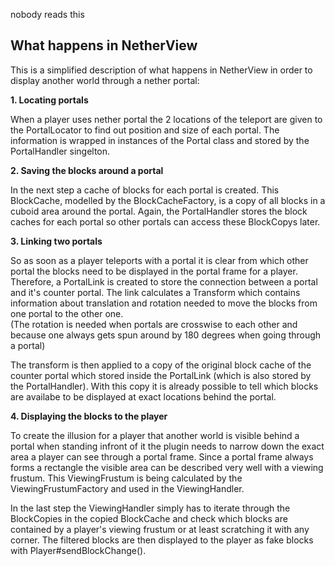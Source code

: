 nobody reads this

## What happens in NetherView  
This is a simplified description of what happens in NetherView in order to display another world through a nether portal:

**1. Locating portals**

When a player uses nether portal the 2 locations of the teleport are given to the PortalLocator to find out position and size of each portal.
The information is wrapped in instances of the Portal class and stored by the PortalHandler singelton.

**2. Saving the blocks around a portal**

In the next step a cache of blocks for each portal is created. 
This BlockCache, modelled by the BlockCacheFactory, is a copy of all blocks in a cuboid area around the portal. 
Again, the PortalHandler stores the block caches for each portal so other portals can access these BlockCopys later.

**3. Linking two portals**

So as soon as a player teleports with a portal it is clear from which other portal the blocks need to be displayed in the portal frame for a player. 
Therefore, a PortalLink is created to store the connection between a portal and it's counter portal.
The link calculates a Transform which contains information about translation and rotation needed to move the blocks from one portal to the other one.  
(The rotation is needed when portals are crosswise to each other and because one always gets spun around by 180 degrees when going through a portal)

The transform is then applied to a copy of the original block cache of the counter portal which stored inside the PortalLink (which is also stored by the PortalHandler).
With this copy it is already possible to tell which blocks are availabe to be displayed at exact locations behind the portal.  

**4. Displaying the blocks to the player**

To create the illusion for a player that another world is visible behind a portal when standing infront of it 
the plugin needs to narrow down the exact area a player can see through a portal frame.
Since a portal frame always forms a rectangle the visible area can be described very well with a viewing frustum.
This ViewingFrustum is being calculated by the ViewingFrustumFactory and used in the ViewingHandler.

In the last step the ViewingHandler simply has to iterate through the BlockCopies in the copied BlockCache and check which blocks are 
contained by a player's viewing frustum or at least scratching it with any corner. 
The filtered blocks are then displayed to the player as fake blocks with Player#sendBlockChange().
